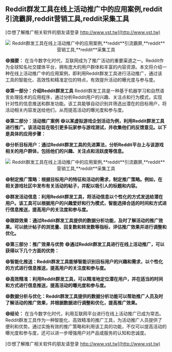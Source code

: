 ## **Reddit群发工具在线上活动推广中的应用案例,**reddit**引流霸屏,**reddit**营销工具,**reddit**采集工具**

[😍想了解推广相关软件的朋友请登录 http://www.vst.tw](http://www.vst.tw)

 <center><img src="https://vst.tw/MP4/tuiguang/png/5.png" alt="Reddit群发工具在线上活动推广中的应用案例,**reddit**引流霸屏,**reddit**营销工具,**reddit**采集工具"></center>

**😄摘要：**
在当今数字化时代，互联网成为了推广活动的重要渠道之一。Reddit作为全球知名社交媒体平台，拥有庞大的用户群体和丰富的内容资源。本文将介绍一种在线上活动推广中的应用案例，即利用Reddit群发工具进行活动推广，通过该工具的智能化、高效性和精准定位的特点，有效提升活动的曝光度与参与度。

**😄第一部分：介绍Reddit群发工具**
Reddit群发工具是一种基于机器学习和自然语言处理技术的应用程序，通过分析Reddit用户的兴趣、关注点和行为模式，实现针对性的信息推送和群发功能。该工具能够自动识别并筛选出潜在的目标用户，将活动相关内容发送给他们，从而提高活动的曝光度和参与度。

**😄第二部分：活动推广案例**
**😄以某虚拟游戏企划活动为例，利用Reddit群发工具进行推广。该活动旨在吸引更多玩家参与游戏测试，并收集他们的反馈意见。以下是具体的应用步骤：**

**😄分析目标用户：通过Reddit群发工具的先进算法，分析Reddit平台上与该游戏相关的用户群体，包括他们的兴趣、关注点和活跃度等信息。**

 <center><img src="https://vst.tw/MP4/tuiguang/png/0.png" alt="Reddit群发工具在线上活动推广中的应用案例,**reddit**引流霸屏,**reddit**营销工具,**reddit**采集工具"></center>

**😄制定推广策略：根据目标用户的特征和活动的需求，制定推广策略。例如，在相关游戏社区中发布有关活动的帖子，并配以吸引人的标题和内容。**

**😄群发活动信息：利用Reddit群发工具，将活动信息以个性化的方式发送给潜在用户。该工具可以根据用户的兴趣爱好和行为模式，智能选择合适的时间和方式进行信息推送，提高用户的关注度和参与度。**

**😄跟踪效果：通过Reddit群发工具提供的数据分析功能，及时了解活动的推广效果。可以统计帖子的浏览量、回复数和转发数等指标，评估推广效果并进行调整和优化。**

**😄第三部分：推广效果与优势**
**😄通过Reddit群发工具进行在线上活动推广，可以获得以下几个方面的优势：**

**😄智能化推送：Reddit群发工具能够智能识别目标用户的兴趣和需求，以个性化的方式进行信息推送，提高用户的关注度和参与度。**

**😄高效精准：利用Reddit群发工具，可以精准地定位潜在用户，并在适当的时间和方式进行信息推送，提高活动的曝光度和参与度。**

**😄数据分析与优化：Reddit群发工具提供的数据分析功能可以帮助推广人员及时了解活动的推广效果，并根据数据进行调整和优化，提高推广效果。**

**😄结论：**
在当今数字化时代，利用互联网平台进行在线上活动推广已成为常态。Reddit群发工具作为一种智能化、高效精准的推广工具，为活动推广人员提供了便利和优势。通过实施有效的推广策略和利用该工具的功能，不仅可以提高活动的曝光度和参与度，还可以进一步增强用户对产品或服务的认知和忠诚度。

[😍想了解推广相关软件的朋友请登录 http://www.vst.tw](http://www.vst.tw)




